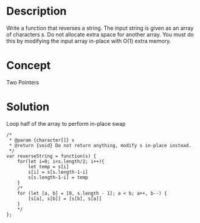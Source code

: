 # Description
Write a function that reverses a string. The input string is given as an array of characters s. Do not allocate extra space for another array. You must do this by modifying the input array in-place with O(1) extra memory.
# Concept
Two Pointers
# Solution
Loop half of the array to perform in-place swap
```
/*
 * @param {character[]} s
 * @return {void} Do not return anything, modify s in-place instead.
 */
var reverseString = function(s) {
    for(let i=0; i<s.length/2; i++){
        let temp = s[i]
        s[i] = s[s.length-1-i]
        s[s.length-1-i] = temp
    }
    /*
    for (let [a, b] = [0, s.length - 1]; a < b; a++, b--) {
        [s[a], s[b]] = [s[b], s[a]]
    }
    */
};
```
